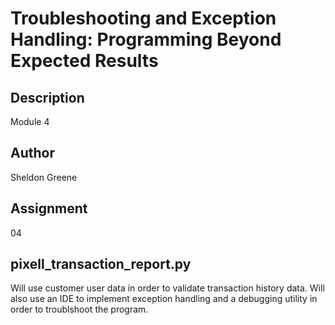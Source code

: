 # Troubleshooting and Exception Handling: Programming Beyond Expected Results

## Description
Module 4

## Author
Sheldon Greene

## Assignment
04

## pixell_transaction_report.py
Will use customer user data in order to validate transaction history data. 
Will also use an IDE to implement exception handling and a debugging utility in order to troublshoot the program.